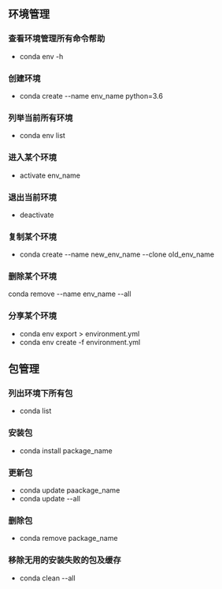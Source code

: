 ## 环境管理
### 查看环境管理所有命令帮助
  - conda env -h
### 创建环境
  - conda create --name env_name python=3.6
### 列举当前所有环境
  - conda env list
### 进入某个环境
  - activate env_name
### 退出当前环境
  - deactivate
### 复制某个环境
  - conda create --name new_env_name --clone old_env_name
### 删除某个环境
conda remove --name env_name --all
### 分享某个环境
  - conda env export > environment.yml
  - conda env create -f environment.yml
## 包管理
### 列出环境下所有包
  - conda list
### 安装包
  - conda install package_name
### 更新包
  - conda update paackage_name
  - conda update --all
### 删除包
  - conda remove package_name
### 移除无用的安装失败的包及缓存
  - conda clean --all
